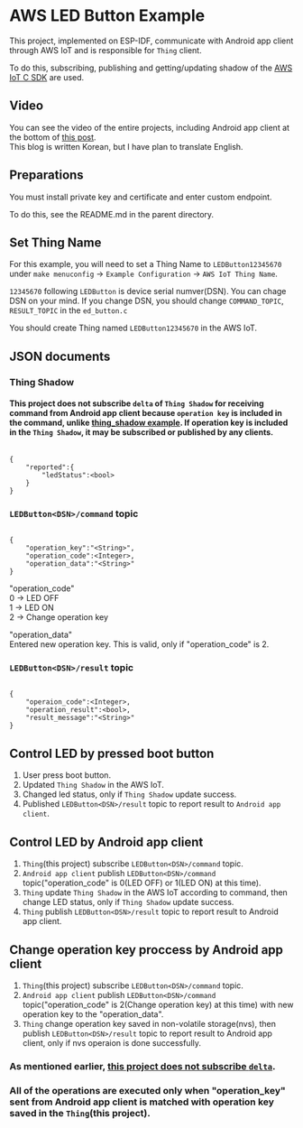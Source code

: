 # AWS LED Button Example

This project, implemented on ESP-IDF, communicate with Android app client through AWS IoT and is responsible for `Thing` client.

To do this, subscribing, publishing and getting/updating shadow of the [AWS IoT C SDK](https://github.com/aws/aws-iot-device-sdk-embedded-C) are used.

## Video

You can see the video of the entire projects, including Android app client at the bottom of [this post](http://joondong.tistory.com/61?category=651762).  
This blog is written Korean, but I have plan to translate English.

## Preparations

You must install private key and certificate and enter custom endpoint.

To do this, see the README.md in the parent directory.

## Set Thing Name

For this example, you will need to set a Thing Name to `LEDButton12345670` under `make menuconfig` -> `Example Configuration` -> `AWS IoT Thing Name`.

`12345670` following `LEDButton` is device serial numver(DSN). You can chage DSN on your mind. If you change DSN, you should change `COMMAND_TOPIC`, `RESULT_TOPIC` in the `ed_button.c`

You should create Thing named `LEDButton12345670` in the AWS IoT.

## JSON documents

### Thing Shadow

#### This project does not subscribe `delta` of `Thing Shadow` for receiving command from Android app client because `operation key` is included in the command, unlike [thing_shadow example](https://github.com/espressif/esp-idf/tree/master/examples/protocols/aws_iot/thing_shadow). If operation key is included in the `Thing Shadow`, it may be subscribed or published by any clients.

<pre><code>
{
	"reported":{
		"ledStatus":&#60;bool&#62;
	}
}
</code></pre>

### `LEDButton<DSN>/command` topic

<pre><code>
{
	"operation_key":"&#60;String&#62",
	"operation_code":&#60Integer&#62,
	"operation_data":"&#60String&#62"
}
</code></pre>

"operation_code"  
0 -> LED OFF  
1 -> LED ON  
2 -> Change operation key

"operation_data"  
Entered new operation key. This is valid, only if "operation_code" is 2.

### `LEDButton<DSN>/result` topic

<pre><code>
{
	"operaion_code":&#60Integer&#62,
	"operation_result":&#60bool&#62,
	"result_message":"&#60String&#62"
}
</code></pre>

## Control LED by pressed boot button

1. User press boot button.  
2. Updated `Thing Shadow` in the AWS IoT.  
3. Changed led status, only if `Thing Shadow` update success.  
4. Published `LEDButton<DSN>/result` topic to report result to `Android app client`. 

## Control LED by Android app client

1. `Thing`(this project) subscribe `LEDButton<DSN>/command` topic.  
2. `Android app client` publish `LEDButton<DSN>/command` topic("operation_code" is 0(LED OFF) or 1(LED ON) at this time).  
3. `Thing` update `Thing Shadow` in the AWS IoT according to command, then change LED status, only if `Thing Shadow` update success.  
4. `Thing` publish `LEDButton<DSN>/result` topic to report result to Android app client.  

## Change operation key proccess by Android app client

1. `Thing`(this project) subscribe `LEDButton<DSN>/command` topic.  
2. `Android app client` publish `LEDButton<DSN>/command` topic("operation_code" is 2(Change operation key) at this time) with new operation key to the "operation_data".  
3. `Thing` change operation key saved in non-volatile storage(nvs), then publish `LEDButton<DSN>/result` topic to report result to Android app client, only if nvs operaion is done successfully.

### As mentioned earlier, [this project does not subscribe `delta`](https://github.com/JoonDong2/AWS/tree/master/esp32_led_button#this-project-does-not-subscribe-delta-of-thing-shadow-for-receiving-command-from-android-app-client-because-operation-key-is-included-in-the-command-unlike-thing_shadow-example-if-operation-key-is-included-in-the-thing-shadow-it-may-be-subscribed-or-published-by-any-clients).

### All of the operations are executed only when "operation_key" sent from Android app client is matched with operation key saved in the `Thing`(this project).
